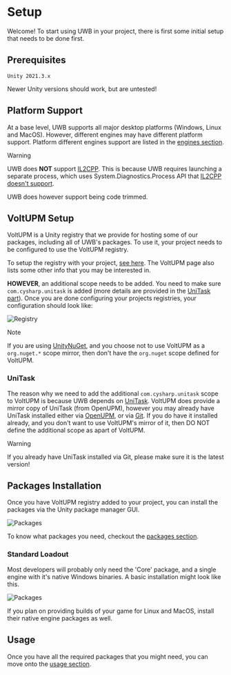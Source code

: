 # Setup 

Welcome! To start using UWB in your project, there is first some initial setup that needs to be done first.

## Prerequisites

```
Unity 2021.3.x
```

Newer Unity versions should work, but are untested!

## Platform Support

At a base level, UWB supports all major desktop platforms (Windows, Linux and MacOS). However, different engines may have different platform support. Platform different engines support are listed in the [engines section](engines.md).

> [!WARNING]
> UWB does **NOT** support [IL2CPP](https://docs.unity3d.com/Manual/IL2CPP.html). This is because UWB requires launching a separate process, which uses System.Diagnostics.Process API that [IL2CPP doesn't support](https://docs.unity3d.com/2021.3/Documentation/Manual/ScriptingRestrictions.html).
>
> UWB does however support being code trimmed.

## VoltUPM Setup

VoltUPM is a Unity registry that we provide for hosting some of our packages, including all of UWB's packages. To use it, your project needs to be configured to use the VoltUPM registry.

To setup the registry with your project, [see here](https://github.com/Voltstro/VoltstroUPM#setup). The VoltUPM page also lists some other info that you may be interested in.

**HOWEVER**, an additional scope needs to be added. You need to make sure `com.cysharp.unitask` is added (more details are provided in the [UniTask part](#unitask)). Once you are done configuring your projects registries, your configuration should look like:

![Registry](~/assets/images/articles/user/setup/Registry.webp)

> [!NOTE]
> If you are using [UnityNuGet](https://github.com/xoofx/UnityNuGet), and you choose not to use VoltUPM as a `org.nuget.*` scope mirror, then don't have the `org.nuget` scope defined for VoltUPM.

### UniTask

The reason why we need to add the additional `com.cysharp.unitask` scope to VoltUPM is because UWB depends on [UniTask](https://github.com/Cysharp/UniTask). VoltUPM does provide a mirror copy of UniTask (from OpenUPM),
however you may already have UniTask installed either via [OpenUPM](https://openupm.com/packages/com.cysharp.unitask/), or via [Git](https://github.com/Cysharp/UniTask#install-via-git-url). If you do have it installed already,
and you don't want to use VoltUPM's mirror of it, then DO NOT define the additional scope as apart of VoltUPM.

> [!WARNING]
> If you already have UniTask installed via Git, please make sure it is the latest version!

## Packages Installation

Once you have VoltUPM registry added to your project, you can install the packages via the Unity package manager GUI.

![Packages](~/assets/images/articles/user/setup/Packages.webp)

To know what packages you need, checkout the [packages section](packages.md).

### Standard Loadout

Most developers will probably only need the 'Core' package, and a single engine with it's native Windows binaries. A basic installation might look like this.

![Packages](~/assets/images/articles/user/setup/StandardPackages.webp)

If you plan on providing builds of your game for Linux and MacOS, install their native engine packages as well.

## Usage

Once you have all the required packages that you might need, you can move onto the [usage section](usage.md).
